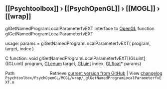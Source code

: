 ## [[Psychtoolbox]] &#8250; [[PsychOpenGL]] &#8250; [[MOGL]] &#8250; [[wrap]]

glGetNamedProgramLocalParameterfvEXT  Interface to [OpenGL](OpenGL) function glGetNamedProgramLocalParameterfvEXT  
  
usage:  params = glGetNamedProgramLocalParameterfvEXT( program, target, index )  
  
C function:  void glGetNamedProgramLocalParameterfvEXT[(GLuint]((GLuint) program, [GLenum](GLenum) target, [GLuint](GLuint) index, [GLfloat](GLfloat)\* params)  




<div class="code_header" style="text-align:right;">
  <span style="float:left;">Path&nbsp;&nbsp;</span> <span class="counter">Retrieve <a href=
  "https://raw.github.com/Psychtoolbox-3/Psychtoolbox-3/beta/Psychtoolbox/PsychOpenGL/MOGL/wrap/_glGetNamedProgramLocalParameterfvEXT.m">current version from GitHub</a> | View <a href=
  "https://github.com/Psychtoolbox-3/Psychtoolbox-3/commits/beta/Psychtoolbox/PsychOpenGL/MOGL/wrap/_glGetNamedProgramLocalParameterfvEXT.m">changelog</a></span>
</div>
<div class="code">
  <code>Psychtoolbox/PsychOpenGL/MOGL/wrap/_glGetNamedProgramLocalParameterfvEXT.m</code>
</div>


